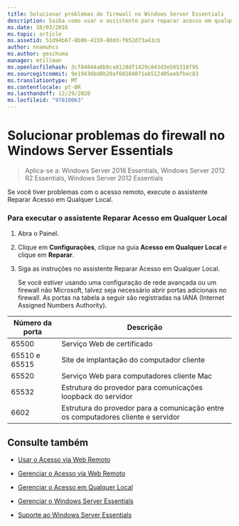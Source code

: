```yaml
---
title: Solucionar problemas do firewall no Windows Server Essentials
description: Saiba como usar o assistente para reparar acesso em qualquer local se você tiver problemas com o acesso remoto.
ms.date: 10/03/2016
ms.topic: article
ms.assetid: 51d94b67-8b9b-4159-80dd-f652d73a43cb
author: nnamuhcs
ms.author: geschuma
manager: mtillman
ms.openlocfilehash: 3cf84844a0bbca8128df1429c843d3e565318f95
ms.sourcegitcommit: 9e19436bd8b20af60284071ab512405aebfbec83
ms.translationtype: MT
ms.contentlocale: pt-BR
ms.lasthandoff: 12/29/2020
ms.locfileid: "97810063"
---
```

# <a name="troubleshoot-your-firewall-in-windows-server-essentials"></a>Solucionar problemas do firewall no Windows Server Essentials

>Aplica-se a: Windows Server 2016 Essentials, Windows Server 2012 R2 Essentials, Windows Server 2012 Essentials

 Se você tiver problemas com o acesso remoto, execute o assistente Reparar Acesso em Qualquer Local.

### <a name="to-run-the-repair-anywhere-access-wizard"></a>Para executar o assistente Reparar Acesso em Qualquer Local

1. Abra o Painel.

2. Clique em **Configurações**, clique na guia **Acesso em Qualquer Local** e clique em **Reparar**.

3. Siga as instruções no assistente Reparar Acesso em Qualquer Local.

   Se você estiver usando uma configuração de rede avançada ou um firewall não Microsoft, talvez seja necessário abrir portas adicionais no firewall. As portas na tabela a seguir são registradas na IANA (Internet Assigned Numbers Authority).

|Número da porta|Descrição|
|-----------------|-----------------|
|65500|Serviço Web de certificado|
|65510 e 65515|Site de implantação do computador cliente|
|65520|Serviço Web para computadores cliente Mac|
|65532|Estrutura do provedor para comunicações loopback do servidor|
|6602|Estrutura do provedor para a comunicação entre os computadores cliente e servidor|

## <a name="see-also"></a>Consulte também

-   [Usar o Acesso via Web Remoto](../use/Use-Remote-Web-Access-in-Windows-Server-Essentials.md)

-   [Gerenciar o Acesso via Web Remoto](../manage/Manage-Remote-Web-Access-in-Windows-Server-Essentials.md)

-   [Gerenciar o Acesso em Qualquer Local](../manage/Manage-Anywhere-Access-in-Windows-Server-Essentials.md)

-   [Gerenciar o Windows Server Essentials](../manage/Manage-Windows-Server-Essentials.md)

-   [Suporte ao Windows Server Essentials](../support/Support-Windows-Server-Essentials.md)

